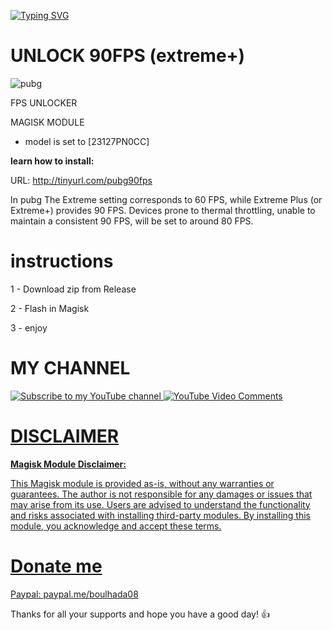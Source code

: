 
[![Typing SVG](https://readme-typing-svg.herokuapp.com?font=Orbitron&size=40&duration=4050&pause=500&color=F70000&center=true&vCenter=true&random=false&width=1000&height=70&lines=FPS+UNLOCKER;UNLOCK+MAX+FPS+IN+ANY+GAME)](https://git.io/typing-svg)

# UNLOCK 90FPS (extreme+)
![pubg](https://github.com/catsmoker/PUBG-90FPS/assets/119059457/a73e6a37-10b2-4571-860d-86705c16573d)

FPS UNLOCKER 

MAGISK MODULE

* model is set to [23127PN0CC]

**learn how to install:**

URL: http://tinyurl.com/pubg90fps

In pubg The Extreme setting corresponds to 60 FPS, while Extreme Plus (or Extreme+) provides 90 FPS.
Devices prone to thermal throttling, unable to maintain a consistent 90 FPS, will be set to around 80 FPS.

# instructions

1 - Download zip from Release

2 - Flash in Magisk

3 - enjoy

# MY CHANNEL

<a href="https://www.youtube.com/channel/UCjNGmM_y9Cf4Y2p-4VZZ5jw?sub_confirmation=1">
    <img alt="Subscribe to my YouTube channel" title="Subscribe to my YouTube channel" src="https://img.shields.io/youtube/channel/views/UCjNGmM_y9Cf4Y2p-4VZZ5jw?style=for-the-badge&color=blue&labelColor=0b689d"/>
    <a href="https://www.youtube.com/watch?v=pXZIm_qD2Fg?sub_confirmation=1">
    <img alt="YouTube Video Comments" src="https://img.shields.io/youtube/comments/pXZIm_qD2Fg?style=for-the-badge&color=blue&labelColor=0b689d">

# DISCLAIMER

**Magisk Module Disclaimer:**

This Magisk module is provided as-is, without any warranties or guarantees. The author is not responsible for any damages or issues that may arise from its use. Users are advised to understand the functionality and risks associated with installing third-party modules. By installing this module, you acknowledge and accept these terms.

# Donate me

Paypal: [paypal.me/boulhada08](http://paypal.me/boulhada08)

Thanks for all your supports and hope you have a good day! 👍
